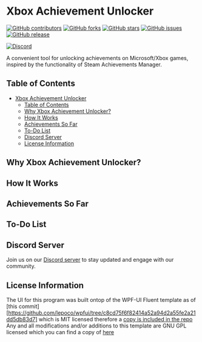# Xbox Achievement Unlocker
[![GitHub contributors][contributors-badge]][contributors-url]
[![GitHub forks][forks-badge]][forks-url]
[![GitHub stars][stars-badge]][stars-url]
[![GitHub issues][issues-badge]][issues-url]
[![GitHub release][release-badge]][release-url]

[![Discord][discord-id]][discord-invite]

A convenient tool for unlocking achievements on Microsoft/Xbox games, inspired by the functionality of Steam Achievements Manager.

## Table of Contents
- [Xbox Achievement Unlocker](#xbox-achievement-unlocker)
  - [Table of Contents](#table-of-contents)
  - [Why Xbox Achievement Unlocker?](#why-xbox-achievement-unlocker)
  - [How It Works](#how-it-works)
  - [Achievements So Far](#achievements-so-far)
  - [To-Do List](#to-do-list)
  - [Discord Server](#discord-server)
  - [License Information](#license-information)

## Why Xbox Achievement Unlocker?


## How It Works


## Achievements So Far


## To-Do List


## Discord Server
Join us on our [Discord server][discord-invite] to stay updated and engage with our community.

## License Information
The UI for this program was built ontop of the WPF-UI Fluent template as of [this commit][https://github.com/lepoco/wpfui/tree/c8cd75f6f82414a52a94d2a55fe2a21dd5db83d7] which is MIT licensed therefore a [copy is included in the repo][MIT-LICENSE]
Any and all modifications and/or additions to this template are GNU GPL licensed which you can find a copy of [here][LICENSE]


[contributors-badge]: https://img.shields.io/github/contributors/ItsLogic/Xbox-Achievement-Unlocker?style=for-the-badge
[contributors-url]: https://github.com/ItsLogic/Xbox-Achievement-Unlocker/graphs/contributors
[forks-badge]: https://img.shields.io/github/forks/ItsLogic/Xbox-Achievement-Unlocker?style=for-the-badge
[forks-url]: https://github.com/ItsLogic/Xbox-Achievement-Unlocker/network/members
[stars-badge]: https://img.shields.io/github/stars/ItsLogic/Xbox-Achievement-Unlocker?style=for-the-badge
[stars-url]: https://github.com/ItsLogic/Xbox-Achievement-Unlocker/stargazers
[issues-badge]: https://img.shields.io/github/issues/ItsLogic/Xbox-Achievement-Unlocker?style=for-the-badge
[issues-url]: https://github.com/ItsLogic/Xbox-Achievement-Unlocker/issues
[release-badge]: https://img.shields.io/github/v/release/ItsLogic/Xbox-Achievement-Unlocker?style=for-the-badge
[release-url]: https://github.com/ItsLogic/Xbox-Achievement-Unlocker/releases
[discord-id]: https://img.shields.io/discord/1013602813093359657?logo=discord&style=for-the-badge
[discord-invite]: https://discord.gg/ugDvSw7cns
[WPF-Commit]: https://github.com/lepoco/wpfui/tree/c8cd75f6f82414a52a94d2a55fe2a21dd5db83d7
[LICENSE]:LICENSE
[MIT-LICENSE]:LICENSE.MIT